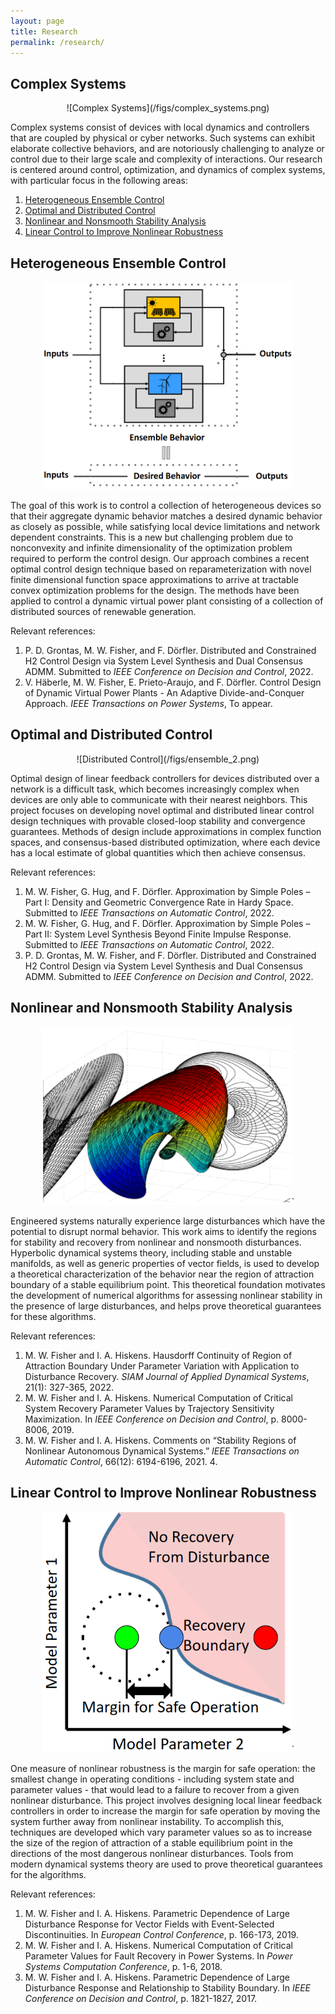 ```yaml
---
layout: page
title: Research
permalink: /research/
---
```


## Complex Systems

<p align="center">
![Complex Systems](/figs/complex_systems.png)
</p>

Complex systems consist of devices with local dynamics and controllers that
are coupled by physical or cyber networks.
Such systems can exhibit elaborate collective behaviors, and are notoriously
challenging to analyze or control due to their large scale and complexity of
interactions.
Our research is centered around control, optimization, and dynamics of
complex systems, with particular focus in the following areas:

1. [Heterogeneous Ensemble Control](#heterogeneous-ensemble-control)
2. [Optimal and Distributed Control](#optimal-and-distributed-control)
3. [Nonlinear and Nonsmooth Stability Analysis](#nonlinear-and-nonsmooth-stability-analysis)
4. [Linear Control to Improve Nonlinear Robustness](#linear-control-to-improve-nonlinear-robustness)

## Heterogeneous Ensemble Control

<p align="center">
<img src="/figs/ensemble_1.png" width="400" height="332">
</p>

The goal of this work is to control a collection of heterogeneous
devices so that their aggregate dynamic behavior matches a desired dynamic
behavior as closely as possible, while satisfying local device limitations and
network dependent constraints.
This is a new but challenging problem due to nonconvexity and infinite
dimensionality of the optimization problem required to perform the control
design. Our approach combines a recent optimal control design technique based on
reparameterization with novel finite dimensional function space approximations
to arrive at tractable convex optimization problems for the design.
The methods have been applied to control a dynamic virtual power plant
consisting of a collection of distributed sources of renewable generation.

Relevant references:
1. P. D. Grontas, M. W. Fisher, and
F. Dörfler. Distributed and Constrained H2 Control Design via System
Level Synthesis and Dual Consensus ADMM. Submitted to *IEEE Conference
on Decision and Control*, 2022.
2. V. Häberle, M. W. Fisher,
E. Prieto-Araujo, and F. Dörfler. Control Design of Dynamic Virtual
Power Plants - An Adaptive Divide-and-Conquer Approach. *IEEE
Transactions on Power Systems*, To appear.

## Optimal and Distributed Control

<p align="center">
![Distributed Control](/figs/ensemble_2.png)
</p>

Optimal design of linear feedback controllers for devices distributed over a
network is a difficult task, which becomes increasingly complex when
devices are only able to communicate with their nearest neighbors.
This project focuses on developing novel optimal and distributed linear control
design techniques with provable closed-loop stability and convergence
guarantees.
Methods of design include approximations in complex function spaces, and
consensus-based distributed optimization, where each device has a local
estimate of global quantities which then achieve consensus.
	 
Relevant references:
1. M. W. Fisher, G. Hug, and
F. Dörfler. Approximation by Simple Poles – Part I: Density and
Geometric Convergence Rate in Hardy Space. Submitted to *IEEE
Transactions on Automatic Control*, 2022.
2. M. W. Fisher, G. Hug, and
F. Dörfler. Approximation by Simple Poles – Part II: System Level
Synthesis Beyond Finite Impulse Response. Submitted to *IEEE
Transactions on Automatic Control*, 2022.
3. P. D. Grontas,
M. W. Fisher, and F. Dörfler. Distributed and Constrained H2 Control
Design via System Level Synthesis and Dual Consensus ADMM. Submitted
to *IEEE Conference on Decision and Control*, 2022.

## Nonlinear and Nonsmooth Stability Analysis

<p align="center">
<img src="/figs/stability_1.png" width="400" height="285">`
</p>

Engineered systems naturally experience large disturbances which have the
potential to disrupt normal behavior.
This work aims to identify the regions for stability and recovery from
nonlinear and nonsmooth disturbances.
Hyperbolic dynamical systems theory, including stable and unstable manifolds,
as well as generic properties of vector fields, is used to develop a
theoretical characterization of the behavior near the region of attraction
boundary of a stable equilibrium point.
This theoretical foundation motivates the development of numerical algorithms
for assessing nonlinear stability in the presence of large disturbances, and
helps prove theoretical guarantees for these algorithms.

Relevant references:
1. M. W. Fisher and I. A. Hiskens. Hausdorff
Continuity of Region of Attraction Boundary Under Parameter Variation
with Application to Disturbance Recovery. *SIAM Journal of Applied
Dynamical Systems*, 21(1): 327-365, 2022.
2. M. W. Fisher and
I. A. Hiskens. Numerical Computation of Critical System Recovery
Parameter Values by Trajectory Sensitivity Maximization. In *IEEE
Conference on Decision and Control*, p. 8000-8006, 2019.
3. M. W. Fisher and I. A. Hiskens. Comments on “Stability Regions of
Nonlinear Autonomous Dynamical Systems.” *IEEE Transactions on
Automatic Control*, 66(12): 6194-6196, 2021.  4.

## Linear Control to Improve Nonlinear Robustness

<p align="center">
<img src="/figs/stability_2.png" width="400" height="386">`
</p>

One measure of nonlinear robustness is the margin for safe operation:
the smallest change in operating conditions - including system state and
parameter values - that would lead to a failure to recover from a given
nonlinear disturbance.
This project involves designing local linear feedback controllers in order to
increase the margin for safe operation by moving the system further away from
nonlinear instability.
To accomplish this, techniques are developed which vary parameter values so
as to increase the size of the region of attraction of a stable equilibrium
point in the directions of the most dangerous nonlinear disturbances.
Tools from modern dynamical systems theory are used to prove theoretical
guarantees for the algorithms.

Relevant references:
1. M. W. Fisher and I. A. Hiskens. Parametric
Dependence of Large Disturbance Response for Vector Fields with
Event-Selected Discontinuities. In *European Control Conference*,
p. 166-173, 2019.
2. M. W. Fisher and I. A. Hiskens. Numerical
Computation of Critical Parameter Values for Fault Recovery in Power
Systems. In *Power Systems Computation Conference*, p. 1-6, 2018.
3. M. W. Fisher and I. A. Hiskens. Parametric Dependence of Large
Disturbance Response and Relationship to Stability Boundary. In *IEEE
Conference on Decision and Control*, p. 1821-1827, 2017.


